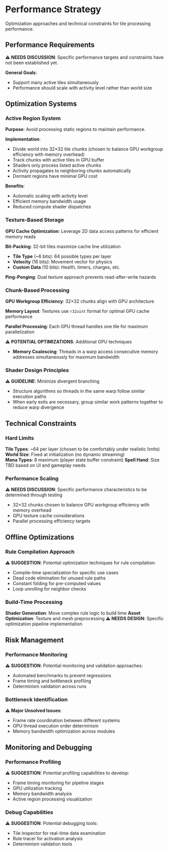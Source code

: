 # Performance Strategy

Optimization approaches and technical constraints for tile processing performance.

## Performance Requirements

⚠️ **NEEDS DISCUSSION**: Specific performance targets and constraints have not been established yet.

**General Goals**:
- Support many active tiles simultaneously
- Performance should scale with activity level rather than world size

## Optimization Systems

### Active Region System
**Purpose**: Avoid processing static regions to maintain performance.

**Implementation**:
- Divide world into 32×32 tile chunks (chosen to balance GPU workgroup efficiency with memory overhead)
- Track chunks with active tiles in GPU buffer
- Shaders only process listed active chunks
- Activity propagates to neighboring chunks automatically
- Dormant regions have minimal GPU cost

**Benefits**:
- Automatic scaling with activity level
- Efficient memory bandwidth usage
- Reduced compute shader dispatches

### Texture-Based Storage
**GPU Cache Optimization**: Leverage 2D data access patterns for efficient memory reads

**Bit-Packing**: 32-bit tiles maximize cache line utilization
- **Tile Type** (~6 bits): 64 possible types per layer
- **Velocity** (16 bits): Movement vector for physics
- **Custom Data** (10 bits): Health, timers, charges, etc.

**Ping-Ponging**: Dual texture approach prevents read-after-write hazards

### Chunk-Based Processing
**GPU Workgroup Efficiency**: 32×32 chunks align with GPU architecture

**Memory Layout**: Textures use `r32uint` format for optimal GPU cache performance

**Parallel Processing**: Each GPU thread handles one tile for maximum parallelization

⚠️ **POTENTIAL OPTIMIZATIONS**: Additional GPU techniques
- **Memory Coalescing**: Threads in a warp access consecutive memory addresses simultaneously for maximum bandwidth

### Shader Design Principles
⚠️ **GUIDELINE**: Minimize divergent branching
- Structure algorithms so threads in the same warp follow similar execution paths
- When early exits are necessary, group similar work patterns together to reduce warp divergence

## Technical Constraints

### Hard Limits
**Tile Types**: ~64 per layer (chosen to be comfortably under realistic limits)
**World Size**: Fixed at initialization (no dynamic streaming)  
**Mana Types**: 8 maximum (player state buffer constraint)
**Spell Hand**: Size TBD based on UI and gameplay needs

### Performance Scaling
⚠️ **NEEDS DISCUSSION**: Specific performance characteristics to be determined through testing
- 32×32 chunks chosen to balance GPU workgroup efficiency with memory overhead
- GPU texture cache considerations
- Parallel processing efficiency targets

## Offline Optimizations

### Rule Compilation Approach
⚠️ **SUGGESTION**: Potential optimization techniques for rule compilation:
- Compile-time specialization for specific use cases
- Dead code elimination for unused rule paths
- Constant folding for pre-computed values
- Loop unrolling for neighbor checks

### Build-Time Processing
**Shader Generation**: Move complex rule logic to build time
**Asset Optimization**: Texture and mesh preprocessing
**⚠️ NEEDS DESIGN**: Specific optimization pipeline implementation

## Risk Management

### Performance Monitoring
⚠️ **SUGGESTION**: Potential monitoring and validation approaches:
- Automated benchmarks to prevent regressions
- Frame timing and bottleneck profiling
- Determinism validation across runs

### Bottleneck Identification
⚠️ **Major Unsolved Issues**:
- Frame rate coordination between different systems
- GPU thread execution order determinism
- Memory bandwidth optimization across modules

## Monitoring and Debugging

### Performance Profiling
⚠️ **SUGGESTION**: Potential profiling capabilities to develop:
- Frame timing monitoring for pipeline stages
- GPU utilization tracking
- Memory bandwidth analysis
- Active region processing visualization

### Debug Capabilities
⚠️ **SUGGESTION**: Potential debugging tools:
- Tile inspector for real-time data examination
- Rule tracer for activation analysis
- Determinism validation tools